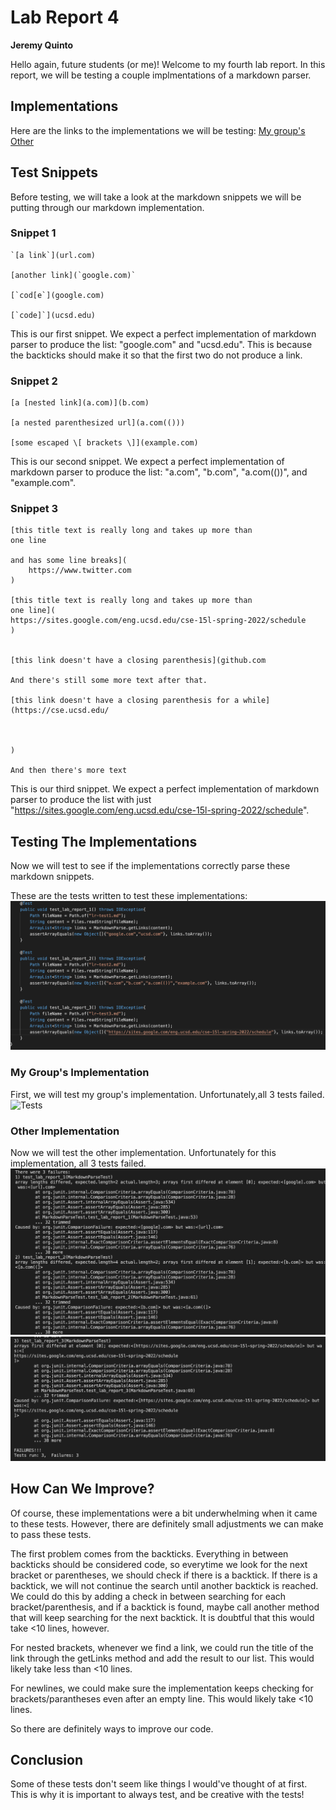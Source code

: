 # Lab Report 4
**Jeremy Quinto**

Hello again, future students (or me)! Welcome to my fourth lab report. In this report, we will be testing a couple implmentations of a markdown parser. 

## Implementations
Here are the links to the implementations we will be testing:
[My group's](https://github.com/wow13524/markdown-parser)
[Other](https://github.com/nidhidhamnani/markdown-parser)

## Test Snippets
Before testing, we will take a look at the markdown snippets we will be putting through our markdown implementation. 

### Snippet 1
```
`[a link`](url.com)

[another link](`google.com)`

[`cod[e`](google.com)

[`code]`](ucsd.edu)
```
This is our first snippet. We expect a perfect implementation of markdown parser to produce the list: "google.com" and "ucsd.edu". This is because the backticks should make it so that the first two do not produce a link.

### Snippet 2
```
[a [nested link](a.com)](b.com)

[a nested parenthesized url](a.com(()))

[some escaped \[ brackets \]](example.com)
```
This is our second snippet. We expect a perfect implementation of markdown parser to produce the list: "a.com", "b.com", "a.com(())", and "example.com".

### Snippet 3
```
[this title text is really long and takes up more than 
one line

and has some line breaks](
    https://www.twitter.com
)

[this title text is really long and takes up more than 
one line](
https://sites.google.com/eng.ucsd.edu/cse-15l-spring-2022/schedule
)


[this link doesn't have a closing parenthesis](github.com

And there's still some more text after that.

[this link doesn't have a closing parenthesis for a while](https://cse.ucsd.edu/



)

And then there's more text
```
This is our third snippet. We expect a perfect implementation of markdown parser to produce the list with just "https://sites.google.com/eng.ucsd.edu/cse-15l-spring-2022/schedule".

## Testing The Implementations
Now we will test to see if the implementations correctly parse these markdown snippets.

These are the tests written to test these implementations:
![Tests](parse-tests.png)

### My Group's Implementation
First, we will test my group's implementation. Unfortunately,all 3 tests failed. 
![Tests](my-test.png)

### Other Implementation
Now we will test the other implementation. Unfortunately for this implementation, all 3 tests failed. 
![Tests 1 and 2](other-tests12.png)
![Test 3](other-tests3.png)

## How Can We Improve?
Of course, these implementations were a bit underwhelming when it came to these tests. However, there are definitely small adjustments we can make to pass these tests. 

The first problem comes from the backticks. Everything in between backticks should be considered code, so everytime we look for the next bracket or parentheses, we should check if there is a backtick. If there is a backtick, we will not continue the search until another backtick is reached. We could do this by adding a check in between searching for each bracket/parenthesis, and if a backtick is found, maybe call another method that will keep searching for the next backtick. It is doubtful that this would take <10 lines, however. 

For nested brackets, whenever we find a link, we could run the title of the link through the getLinks method and add the result to our list. This would likely take less than <10 lines.

For newlines, we could make sure the implementation keeps checking for brackets/parantheses even after an empty line. This would likely take <10 lines.

So there are definitely ways to improve our code. 

## Conclusion
Some of these tests don't seem like things I would've thought of at first. This is why it is important to always test, and be creative with the tests!